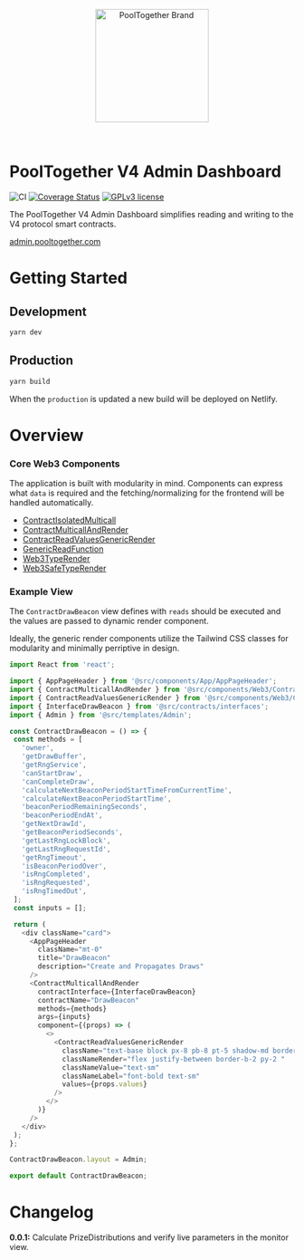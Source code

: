 <p align="center">
  <a href="https://github.com/pooltogether/pooltogether--brand-assets">
    <img src="https://github.com/pooltogether/pooltogether--brand-assets/blob/977e03604c49c63314450b5d432fe57d34747c66/logo/pooltogether-logo--purple-gradient.png?raw=true" alt="PoolTogether Brand" style="max-width:100%;" width="200">
  </a>
</p>

<br />

# PoolTogether V4 Admin Dashboard

![CI](https://github.com/pooltogether/v4-admin-dashboard/actions/workflows/main.yml/badge.svg)
[![Coverage Status](https://coveralls.io/repos/github/pooltogether/v4-admin-dashboard/badge.svg?branch=master)](https://coveralls.io/github/pooltogether/v4-admin-dashboard?branch=master)
[![GPLv3 license](https://img.shields.io/badge/License-GPLv3-blue.svg)](http://perso.crans.org/besson/LICENSE.html)


The PoolTogether V4 Admin Dashboard simplifies reading and writing to the V4 protocol smart contracts. 

[admin.pooltogether.com](https://admin.pooltogether.com/)

# Getting Started

## Development
```.sh
yarn dev
```

## Production

```.sh
yarn build
```

When the `production` is updated a new build will be deployed on Netlify.

# Overview
### Core Web3 Components
The application is built with modularity in mind. Components can express what `data` is required and the fetching/normalizing for the frontend will be handled automatically.

 - [ContractIsolatedMulticall](https://github.com/pooltogether/v4-admin-dashboard/blob/master/src/components/Web3/Contracts/ContractIsolatedMulticall.tsx)
 - [ContractMulticallAndRender](https://github.com/pooltogether/v4-admin-dashboard/blob/master/src/components/Web3/Contracts/ContractMulticallAndRender.tsx)
 - [ContractReadValuesGenericRender](https://github.com/pooltogether/v4-admin-dashboard/blob/master/src/components/Web3/Contracts/ContractReadValuesGenericRender.tsx)
 - [GenericReadFunction](https://github.com/pooltogether/v4-admin-dashboard/blob/master/src/components/Web3/Contracts/GenericReadFunction.tsx)
 - [Web3TypeRender](https://github.com/pooltogether/v4-admin-dashboard/blob/master/src/components/Web3/Web3TypeRender.tsx)
 - [Web3SafeTypeRender](https://github.com/pooltogether/v4-admin-dashboard/blob/master/src/components/Web3/Web3SafeTypeRender.tsx)

 ### Example View

 The `ContractDrawBeacon` view defines with `reads` should be executed and the values are passed to dynamic render component.

 Ideally, the generic render components utilize the Tailwind CSS classes for modularity and minimally perriptive in design.

 ```js
 import React from 'react';

import { AppPageHeader } from '@src/components/App/AppPageHeader';
import { ContractMulticallAndRender } from '@src/components/Web3/Contracts/ContractMulticallAndRender';
import { ContractReadValuesGenericRender } from '@src/components/Web3/Contracts/ContractReadValuesGenericRender';
import { InterfaceDrawBeacon } from '@src/contracts/interfaces';
import { Admin } from '@src/templates/Admin';

const ContractDrawBeacon = () => {
  const methods = [
    'owner',
    'getDrawBuffer',
    'getRngService',
    'canStartDraw',
    'canCompleteDraw',
    'calculateNextBeaconPeriodStartTimeFromCurrentTime',
    'calculateNextBeaconPeriodStartTime',
    'beaconPeriodRemainingSeconds',
    'beaconPeriodEndAt',
    'getNextDrawId',
    'getBeaconPeriodSeconds',
    'getLastRngLockBlock',
    'getLastRngRequestId',
    'getRngTimeout',
    'isBeaconPeriodOver',
    'isRngCompleted',
    'isRngRequested',
    'isRngTimedOut',
  ];
  const inputs = [];

  return (
    <div className="card">
      <AppPageHeader
        className="mt-0"
        title="DrawBeacon"
        description="Create and Propagates Draws"
      />
      <ContractMulticallAndRender
        contractInterface={InterfaceDrawBeacon}
        contractName="DrawBeacon"
        methods={methods}
        args={inputs}
        component={(props) => (
          <>
            <ContractReadValuesGenericRender
              className="text-base block px-8 pb-8 pt-5 shadow-md border-t-2 rounded-xl mt-5 "
              classNameRender="flex justify-between border-b-2 py-2 "
              classNameValue="text-sm"
              classNameLabel="font-bold text-sm"
              values={props.values}
            />
          </>
        )}
      />
    </div>
  );
};

ContractDrawBeacon.layout = Admin;

export default ContractDrawBeacon;

```

# Changelog

**0.0.1:** Calculate PrizeDistributions and verify live parameters in the monitor view.